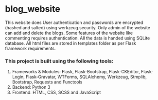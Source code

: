 <h1>blog_website</h1>
<p>This website does User authentication and passwords are encrypted (hashed and salted) using werkzeug.security. Only admin of the website can add and delete the blogs. Some features of the website like commenting requires authentication. All the data is handed using SQLite database. All html files are stored in templates folder as per Flask framework requirements.</p>
<h3>This project is built using the following tools:</h3>
<ol>
  <li>Frameworks & Modules: Flask, Flask-Bootstrap, Flask-CKEditor, Flask-Login, Flask-Gravatar, WTForms, SQLAlchemy, Werkzeug, Stmplib, Bootstrap, Requests and Functools</li>
  <li>Backend: Python 3</li>
  <li>Frontend: HTML, CSS, SCSS and JavaScript</li>
</ol>
